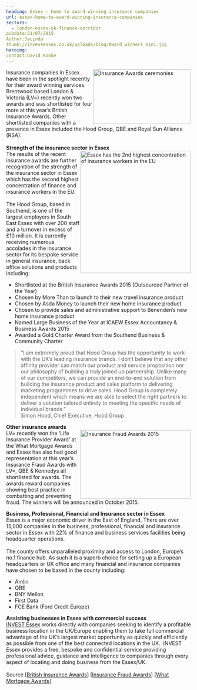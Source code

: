 ```yaml
---
heading: Essex - home to award winning insurance companies
url: essex-home-to-award-winning-insurance-companies
sectors:
  - london-essex-uk-finance-corridor 
pubdate:31/07/2015
Author:Jacinda
thumb://investessex.co.uk/uploads/blog/Award_winners_mini.jpg
heroimg:
contact:David Rooke
---
```

<p><img alt='Insurance Awards ceremonies' src='http://www.investessex.co.uk/uploads/blog/Awards_general_300.jpg' style='float:right; height:147px; margin-left:2px; margin-right:2px; width:265px'/>Insurance companies in Essex have been in the spotlight recently for their award winning services. Brentwood based London &amp; Victoria (LV=) recently won two awards and was shortlisted for four more at this year’s British Insurance Awards. Other shortlisted companies with a presence in Essex included the Hood Group, QBE and Royal Sun Alliance (RSA).<br/><br/><strong>Strength of the insurance sector in Essex</strong><br/><img alt='Essex has the 2nd highest concentration of insurance workers in the EU' src='http://www.investessex.co.uk/uploads/blog/2nd_highest_concentration_of_workers_in_eu_300.jpg' style='float:right; height:331px; margin-left:2px; margin-right:2px; width:300px'/>The results of the recent insurance awards are further recognition of the strength of the insurance sector in Essex which has the second highest concentration of finance and insurance workers in the EU. <br/><br/>The Hood Group, based in Southend, is one of the largest employers in South East Essex with over 200 staff and a turnover in excess of £10 million. It is currently receiving numerous accolades in the insurance sector for its bespoke service in general insurance, back office solutions and products including:</p><ul><li>Shortlisted at the British Insurance Awards 2015 (Outsourced Partner of the Year)</li><li>Chosen by More Than to launch to their new travel insurance product</li><li>Chosen by Asda Money to launch their new home insurance product</li><li>Chosen to provide sales and administrative support to Benenden’s new home insurance product</li><li>Named Large Business of the Year at ICAEW Essex Accountancy &amp; Business Awards 2015</li><li>Awarded a Gold Charter Award from the Southend Business &amp; Community Charter</li></ul><blockquote><p>“I am extremely proud that Hood Group has the opportunity to work with the UK’s leading insurance brands. I don’t believe that any other affinity provider can match our product and service proposition nor our philosophy of building a truly joined up partnership. Unlike many of our competitors, we can provide an end-to-end solution from building the insurance product and sales platform to delivering marketing programmes to drive sales. Hood Group is completely independent which means we are able to select the right partners to deliver a solution tailored entirely to meeting the specific needs of individual brands.”<br/>Simon Hood, Chief Executive, Hood Group</p></blockquote><p><strong>Other insurance awards</strong><br/><img alt='Insurance Fraud Awards 2015' src='http://www.investessex.co.uk/uploads/blog/Ins_fraud_awards_300.jpg' style='float:right; height:186px; margin-left:2px; margin-right:2px; width:300px'/>LV= recently won the ‘Life Insurance Provider Award’ at the What Mortgage Awards and Essex has also had good representation at this year’s Insurance Fraud Awards with LV=, QBE &amp; Kennedys all shortlisted for awards. The awards reward companies showing best practice in combatting and preventing fraud. The winners will be announced in October 2015.</p><p><strong>Business, Professional, Financial and Insurance sector in Essex</strong><br/>Essex is a major economic driver in the East of England. There are over 15,000 companies in the business, professional, financial and insurance sector in Essex with 22% of finance and business services facilities being headquarter operations.<br/><br/>The county offers unparalleled proximity and access to London, Europe’s no.1 finance hub. As such it is a superb choice for setting up a European headquarters or UK office and many financial and insurance companies have chosen to be based in the county including:</p><ul><li>Amlin</li><li>QBE</li><li>BNY Mellon</li><li>First Data</li><li>FCE Bank (Ford Credit Europe)</li></ul><p><strong>Assisting businesses in Essex with commercial success</strong><br/><a href='http://www.investessex.co.uk/' target='_blank'>INVEST Essex</a> works directly with companies seeking to identify a profitable business location in the UK/Europe enabling them to take full commercial advantage of the UK’s largest market opportunity as quickly and efficiently as possible from one of the best connected locations in the UK.  INVEST Essex provides a free, bespoke and confidential service providing professional advice, guidance and intelligence to companies through every aspect of locating and doing business from the Essex/UK.<br/><br/>Source [<a href='http://www.insuranceawards.com/static/2015-winners' target='_blank'>British Insurance Awards</a>] [<a href='http://www.theinsurancefraudawards.co.uk/static/shortlist' target='_blank'>Insurance Fraud Awards</a>] [<a href='http://www.whatmortgage.co.uk/awards/2015-mortgage-awards-winners/' target='_blank'>What Mortgage Awards</a>]</p>